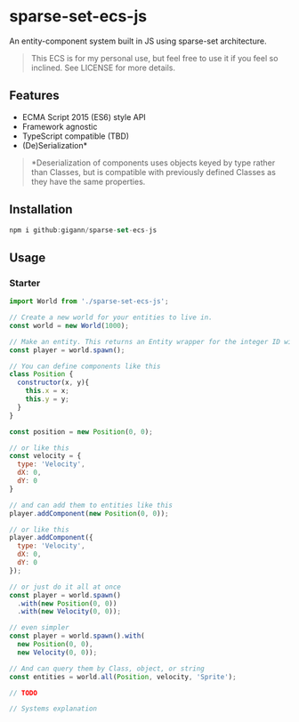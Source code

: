 # sparse-set-ecs-js

An entity-component system built in JS using sparse-set architecture.

>This ECS is for my personal use, but feel free to use it if you feel so inclined. See LICENSE for more details.

## Features

- ECMA Script 2015 (ES6) style API
- Framework agnostic
- TypeScript compatible (TBD)
- (De)Serialization*

>*Deserialization of components uses objects keyed by type rather than Classes, but is compatible with previously defined Classes as they have the same properties.

## Installation

```js
npm i github:gigann/sparse-set-ecs-js
```

## Usage

### Starter

```js
import World from './sparse-set-ecs-js';

// Create a new world for your entities to live in.
const world = new World(1000);

// Make an entity. This returns an Entity wrapper for the integer ID with some ergonomic methods.
const player = world.spawn();

// You can define components like this
class Position {
  constructor(x, y){
    this.x = x;
    this.y = y;
  }
}

const position = new Position(0, 0);

// or like this
const velocity = {
  type: 'Velocity',
  dX: 0,
  dY: 0
}

// and can add them to entities like this
player.addComponent(new Position(0, 0));

// or like this
player.addComponent({
  type: 'Velocity',
  dX: 0,
  dY: 0
});

// or just do it all at once
const player = world.spawn()
  .with(new Position(0, 0))
  .with(new Velocity(0, 0));

// even simpler
const player = world.spawn().with(
  new Position(0, 0),
  new Velocity(0, 0));

// And can query them by Class, object, or string
const entities = world.all(Position, velocity, 'Sprite');

// TODO

// Systems explanation

```
